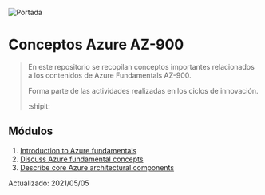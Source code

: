 ![Portada](Img/p1.png)

# Conceptos Azure AZ-900

> En este repositorio se recopilan conceptos importantes relacionados a los contenidos de Azure Fundamentals AZ-900.
> 
> Forma parte de las actividades realizadas en los ciclos de innovación. 
> 
> :shipit:

## Módulos

  1. [Introduction to Azure fundamentals](Content/IAF.md) 
  2. [Discuss Azure fundamental concepts](Content/DAFC.md)
  3. [Describe core Azure architectural components](Content/DCAAC.md)


Actualizado: 2021/05/05
